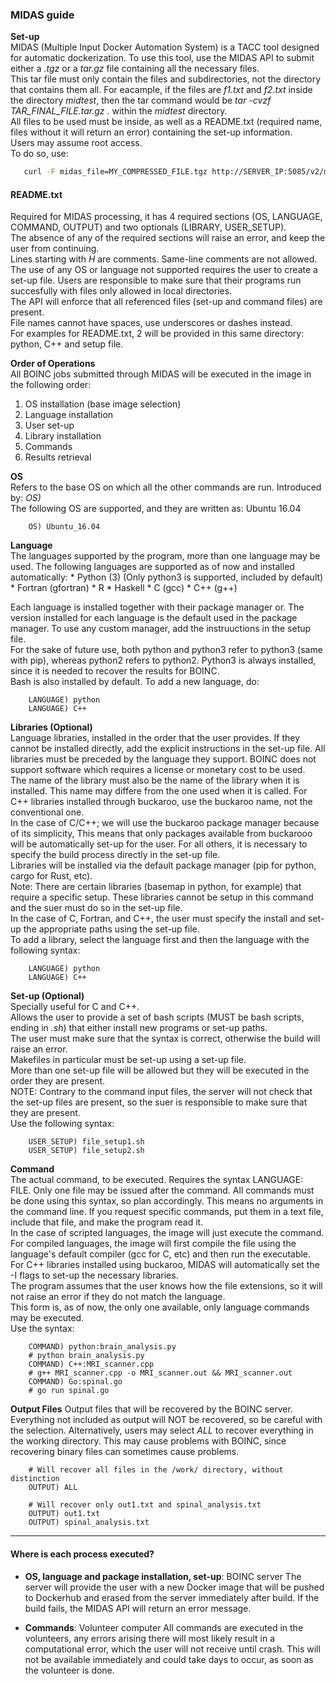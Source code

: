 ### MIDAS guide

**Set-up**  
MIDAS (Multiple Input Docker Automation System) is a TACC tool designed for automatic dockerization. To use this tool, use the MIDAS API to submit either a *.tgz* or a *tar.gz* file containing all the necessary files.  
This tar file must only contain the files and subdirectories, not the directory that contains them all. For eacample, if the files are 
*f1.txt* and *f2.txt* inside the directory *midtest*, then the tar command would be *tar -cvzf TAR_FINAL_FILE.tar.gz .* within the *midtest*
directory.  
All files to be used must be inside, as well as a README.txt (required name, files without it will return an error) containing the set-up information.  
Users may assume root access.  
To do so, use:
 ```bash
 	curl -F midas_file=MY_COMPRESSED_FILE.tgz http://SERVER_IP:5085/v2/midas_job/token=TOKEN
 ```

#### README.txt 

Required for MIDAS processing, it has 4 required sections (OS, LANGUAGE, COMMAND, OUTPUT) and two optionals (LIBRARY, USER_SETUP).  
The absence of any of the required sections will raise an error, and keep the user from continuing.  
Lines starting with *H* are comments. Same-line comments are not allowed.  The use of any OS or language not supported requires the user to create a set-up file.  Users are responsible to make sure that their programs run succesfully with files only allowed in local directories.  
The API will enforce that all referenced files (set-up and command files) are present.  
File names cannot have spaces, use underscores or dashes instead.  
For examples for README.txt, 2 will be provided in this same directory: python, C++ and setup file.  

**Order of Operations**  
All BOINC jobs submitted through MIDAS will be executed in the image in the following order:  
1. OS installation (base image selection)
2. Language installation
3. User set-up
4. Library installation
5. Commands
6. Results retrieval


**OS**  
Refers to the base OS on which all the other commands are run. 
Introduced by:
*OS)*  
The following OS are supported, and they are written as:
Ubuntu 16.04
```
	OS) Ubuntu_16.04
```

**Language**  
The languages supported by the program, more than one language may be used. The following languages are supported as of now and installed automatically:
	* Python (3) (Only python3 is supported, included by default)
	* Fortran (gfortran)
	* R
	* Haskell
	* C (gcc)
	* C++ (g++)

Each language is installed together with their package manager or. The version installed for each language is the default used in the package manager. To use any custom manager, add the instruuctions in the setup file.  
For the sake of future use, both python and python3 refer to python3 (same with pip), whereas python2 refers to python2. Python3 is always installed, since it is needed to recover the results for BOINC.    
Bash is also installed by default.
To add a new language, do:
```
	LANGUAGE) python
	LANGUAGE) C++
```

**Libraries (Optional)**  
Language libraries, installed in the order that the user provides. If they cannot be installed directly, add the explicit instructions in the
set-up file. All libraries must be preceded by the language they support.  BOINC does not support software which requires a license or monetary
cost to be used.  
The name of the library must also be the name of the library when it is installed. This name may differe from the one used when it is called. For C++ libraries installed through buckaroo, use the buckaroo name, not the conventional one.  
In the case of C/C++; we will use the buckaroo package manager because of its simplicity, This means that only packages available from buckarooo
will be automatically set-up for the user. For all others, it is necessary to specify the build process directly in the set-up file.  
Libraries will be installed via the default package manager (pip for python, cargo for Rust, etc).  
Note: There are certain libraries (basemap in python, for example) that require a specific setup. These libraries cannot be setup in this command and the suer must do so in the set-up file.  
In the case of C, Fortran, and C++, the user must specify the install and set-up the appropriate paths using the set-up file.  
To add a library, select the language first and then the language with the following syntax:
```
	LANGUAGE) python
	LANGUAGE) C++
```

**Set-up (Optional)**  
Specially useful for C and C++.  
Allows the user to provide a set of bash scripts (MUST be bash scripts, ending in *.sh*) that either install new programs or set-up paths.  
The user must make sure that the syntax is correct, otherwise the build will raise an error.  
Makefiles in particular must be set-up using a set-up file.  
More than one set-up file will be allowed but they will be executed in the order they are present.  
NOTE: Contrary to the command input files, the server will not check that the set-up files are present, so the suer is responsible to make sure
that they are present.  
Use the following syntax:  
```
	USER_SETUP) file_setup1.sh
	USER_SETUP) file_setup2.sh
```

**Command**  
The actual command, to be executed. Requires the syntax LANGUAGE: FILE.  Only one file may be issued after the command. All commands must be done using this syntax, so plan accordingly. This
means no arguments in the command line. If you request specific commands, put them in a text file, include that file, and make the program read it.  
In the case of scripted languages, the image will just execute the command.  
For compiled languages, the image will first compile the file using the language's default compiler (gcc for C, etc) and then run the executable.
For C++ libraries installed using buckaroo, MIDAS will automatically set the -I flags to set-up the necessary libraries.    
The program assumes that the user knows how the file extensions, so it will not raise an error if they do not match the language.  
This form is, as of now, the only one available, only language commands may be executed.  
Use the syntax:  
```
	COMMAND) python:brain_analysis.py
	# python brain_analysis.py
	COMMAND) C++:MRI_scanner.cpp
	# g++ MRI_scanner.cpp -o MRI_scanner.out && MRI_scanner.out
	COMMAND) Go:spinal.go
	# go run spinal.go
```

**Output Files**
Output files that will be recovered by the BOINC server. Everything not included as output will NOT be recovered, so be careful with the
selection. Alternatively, users may select *ALL* to recover everything in the working directory. This may cause problems with BOINC, since
recovering binary files can sometimes cause problems.
```
	# Will recover all files in the /work/ directory, without distinction
	OUTPUT) ALL
```
```
	# Will recover only out1.txt and spinal_analysis.txt
	OUTPUT) out1.txt
	OUTPUT) spinal_analysis.txt
```

--------

#### Where is each process executed?

* **OS, language and package installation, set-up**: BOINC server
The server will provide the user with a new Docker image that will be pushed to Dockerhub and erased from the server immediately after build. If the build fails, the MIDAS API will return an error message.

* **Commands**: Volunteer computer
All commands are executed in the volunteers, any errors arising there will most likely result in a computational error, which the user will not
receive until crash. This will not be available immediately and could take days to occur, as soon as the volunteer is done.
